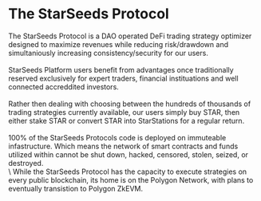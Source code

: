 # The StarSeeds Protocol

The StarSeeds Protocol is a DAO operated DeFi trading strategy optimizer designed to maximize revenues while reducing risk/drawdown and simultaniously increasing consistency/security for our users.\
\
StarSeeds Platform users benefit from advantages once traditionally reserved exclusively for expert traders, financial instituations and well connected accreddited investors. \
\
Rather then dealing with choosing between the hundreds of thousands of trading strategies currently available, our users simply buy STAR, then either stake STAR or convert STAR into StarStations for a regular return. \
\
100% of the StarSeeds Protocols code is deployed on immuteable infastructure. Which means the network of smart contracts and funds utilized within cannot be shut down, hacked, censored, stolen, seized, or destroyed. \
\ 
While the StarSeeds Protocol has the capacity to execute strategies on every public blockchain, its home is on the Polygon Network, with plans to eventually transistion to Polygon ZkEVM.

